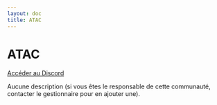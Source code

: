 ```yaml
---
layout: doc
title: ATAC
---
```


# ATAC

[Accéder au Discord](https://discord.gg/5pxVVNAr2v)

Aucune description (si vous êtes le responsable de cette communauté, contacter le gestionnaire pour en ajouter une).
